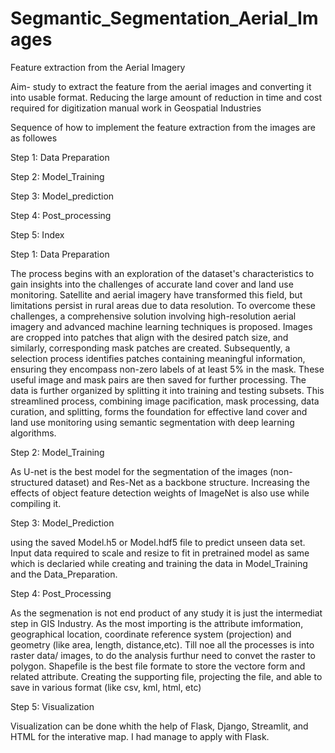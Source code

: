 # Segmantic_Segmentation_Aerial_Images
Feature extraction from the Aerial Imagery

Aim- study to extract the feature from the aerial images and converting it into usable format.
Reducing the large amount of reduction in time and cost required for digitization manual work in Geospatial Industries

Sequence of how to implement the feature extraction from the images are as followes

Step 1: Data Preparation

Step 2: Model_Training

Step 3: Model_prediction

Step 4: Post_processing

Step 5: Index

Step 1: Data Preparation

The process begins with an exploration of the dataset's characteristics to gain insights into the challenges of accurate land cover and land use monitoring. Satellite and aerial imagery have transformed this field, but limitations persist in rural areas due to data resolution. To overcome these challenges, a comprehensive solution involving high-resolution aerial imagery and advanced machine learning techniques is proposed. Images are cropped into patches that align with the desired patch size, and similarly, corresponding mask patches are created. Subsequently, a selection process identifies patches containing meaningful information, ensuring they encompass non-zero labels of at least 5% in the mask. These useful image and mask pairs are then saved for further processing. The data is further organized by splitting it into training and testing subsets. This streamlined process, combining image pacification, mask processing, data curation, and splitting, forms the foundation for effective land cover and land use monitoring using semantic segmentation with deep learning algorithms.

Step 2: Model_Training

As U-net is the best model for the segmentation of the images (non-structured dataset) and Res-Net as a backbone structure. Increasing the effects of object feature detection weights of ImageNet is also use while compiling it.

Step 3: Model_Prediction

using the saved Model.h5 or Model.hdf5 file to predict unseen data set. Input data required to scale and resize to fit in pretrained model as same which is declaried while creating and training the data in Model_Training and the Data_Preparation.

Step 4: Post_Processing

As the segmenation is not end product of any study it is just the intermediat step in GIS Industry. As the most importing is the attribute imformation, geographical location, coordinate reference system (projection) and geometry (like area, length, distance,etc). Till noe all the processes is into raster data/ images, to do the analysis furthur need to convet the raster to polygon. Shapefile is the best file formate to store the vectore form and related attribute. Creating the supporting file, projecting the file, and able to save in various format (like csv, kml, html, etc)

Step 5: Visualization

Visualization can be done whith the help of Flask, Django, Streamlit, and HTML for the interative map. I had manage to apply with Flask.

